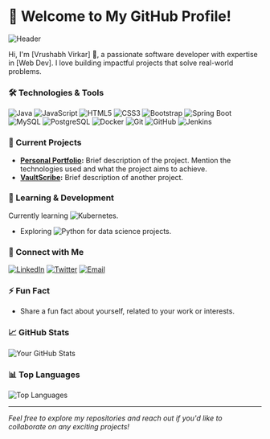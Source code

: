 # 🚀 Welcome to My GitHub Profile!

![Header](https://github.com/Vrushabhvirkar/Vrushabhvirkar/raw/main/header.png)

Hi, I'm [Vrushabh Virkar] 👋, a passionate software developer with expertise in [Web Dev]. I love building impactful projects that solve real-world problems. 

### 🛠 Technologies & Tools
![Java](https://img.shields.io/badge/Java-ED8B00?style=for-the-badge&logo=java&logoColor=white)
![JavaScript](https://img.shields.io/badge/JavaScript-F7DF1E?style=for-the-badge&logo=javascript&logoColor=black)
![HTML5](https://img.shields.io/badge/HTML5-E34F26?style=for-the-badge&logo=html5&logoColor=white)
![CSS3](https://img.shields.io/badge/CSS3-1572B6?style=for-the-badge&logo=css3&logoColor=white)
![Bootstrap](https://img.shields.io/badge/Bootstrap-563D7C?style=for-the-badge&logo=bootstrap&logoColor=white)
![Spring Boot](https://img.shields.io/badge/Spring%20Boot-6DB33F?style=for-the-badge&logo=springboot&logoColor=white)
![MySQL](https://img.shields.io/badge/MySQL-00000F?style=for-the-badge&logo=mysql&logoColor=white)
![PostgreSQL](https://img.shields.io/badge/PostgreSQL-336791?style=for-the-badge&logo=postgresql&logoColor=white)
![Docker](https://img.shields.io/badge/Docker-2496ED?style=for-the-badge&logo=docker&logoColor=white)
![Git](https://img.shields.io/badge/Git-F05032?style=for-the-badge&logo=git&logoColor=white)
![GitHub](https://img.shields.io/badge/GitHub-181717?style=for-the-badge&logo=github&logoColor=white)
![Jenkins](https://img.shields.io/badge/Jenkins-D24939?style=for-the-badge&logo=jenkins&logoColor=white)


### 🔭 Current Projects
- **[Personal Portfolio](https://github.com/your-username/project-repo):** Brief description of the project. Mention the technologies used and what the project aims to achieve.
- **[VaultScribe](https://github.com/your-username/project-repo):** Brief description of another project.

### 🌱 Learning & Development
Currently learning ![Kubernetes](https://img.shields.io/badge/Kubernetes-326CE5?style=for-the-badge&logo=kubernetes&logoColor=white).
- Exploring ![Python](https://img.shields.io/badge/Python-3776AB?style=for-the-badge&logo=python&logoColor=white) for data science projects.

### 💬 Connect with Me
[![LinkedIn](https://img.shields.io/badge/LinkedIn-0077B5?style=for-the-badge&logo=linkedin&logoColor=white)](https://linkedin.com/in/your-username)
[![Twitter](https://img.shields.io/badge/Twitter-1DA1F2?style=for-the-badge&logo=twitter&logoColor=white)](https://twitter.com/your-username)
[![Email](https://img.shields.io/badge/Email-D14836?style=for-the-badge&logo=gmail&logoColor=white)](mailto:your.virkarvrushabh2002@gmail.com)


### ⚡ Fun Fact
- Share a fun fact about yourself, related to your work or interests.

### 📈 GitHub Stats
![Your GitHub Stats](https://github-readme-stats.vercel.app/api?username=Vrushabhvirkar&show_icons=true&theme=radical)

### 📊 Top Languages
![Top Languages](https://github-readme-stats.vercel.app/api/top-langs/?username=Vrushabhvirkar&layout=compact&theme=radical)

---

*Feel free to explore my repositories and reach out if you'd like to collaborate on any exciting projects!*

